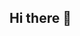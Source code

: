 ## Hi there 👋

<!--
**Tilley08/Tilley08** is a ✨ _special_ ✨ repository because its `README.md` (this file) appears on your GitHub profile.

Nichololas Tilley
nstilley@my.waketech.edu
This is my school account for CTI110
This repository will hold my assignments
